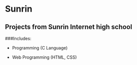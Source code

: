 Sunrin
======

Projects from Sunrin Internet high school
------------------------------------------

###Includes:

 * Programming (C Language)

 * Web Programming (HTML, CSS)